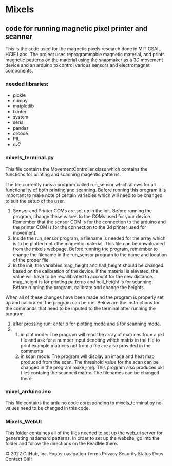 # Mixels
<h2>code for running magnetic pixel printer and scanner</h2>
<p> This is the code used for the magnetic pixels research done in MIT CSAIL HCIE Labs. The project uses reprogrammable magnetic material, and prints magnetic patterns on the material using the snapmaker as a 3D movement device and an arduino to control various sensors and electromagnet components.</p>

<h3>needed libraries:</h3>
<ul>
  <li>pickle</li>
  <li>numpy</li>
  <li>matplotlib</li>
  <li>tkinter</li>
  <li>system</li>
  <li>serial</li>
  <li>pandas</li>
  <li>qrcode</li>
  <li>PIL</li>
  <li>cv2</li>
</ul>

<h3>mixels_terminal.py</h3>

<p>This file contains the MovementController class which contains the functions for printing and scanning magentic patterns.</p>

The file currently runs a program called run_sensor which allows for all functionality of both printing and scanning. Before running this program it is important to make note of certain variables which will need to be changed to suit the setup of the user.
<ol>
<li>Sensor and Printer COMs are set up in the init. Before running the program, change these values to the COMs used for your device. Remember that the sensor COM is for the connection to the arduino and the printer COM is for the connection to the 3d printer used for movement.</li>

<li>Inside the run_sensor program, a filename is needed for the array which is to be plotted onto the magentic material. This file can be downloaded from the mixels webpage. Before running the program, remember to change the filename in the run_sensor program to the name and location of the proper file.</li>
  
<li> In the init, the variables mag_height and hall_height should be changed based on the calibration of the device. if the material is elevated, the value will have to be recallibrated to account for the new distance. mag_height is for printing patterns and hall_height is for scanning. Before running the program, calibrate and change the heights.</li>
</ol>

When all of these changes have been made nd the program is properly set up and calibrated, the program can be run. Below are the instructions for the commands that need to be inputed to the terminal after running the program.
<ol>
  <li> after pressing run: enter p for plotting mode and s for scanning mode.</li>
  <li>
    <ol>
      <li>in plot mode: The program will read the array of matrices from a pkl file and ask for a number input denoting which matrix in the file to print
      example matrices not from a file are also provided in the comments</li>
      <li>in scan mode: The program will display an image and heat map produced from the scan. The threshold value for the scan can be changed in the program make_img. This program also produces pkl files containg the scanned matrix. The filenames can be changed there </li>
    </ol>

  </li>
 </ol>


<h3>mixel_arduino.ino</h3>

This file contains the arduino code coresponding to mixels_terminal.py no values need to be changed in this code.

<h3>Mixels_WebUI</h3>

This folder containes all of the files needed to set up the web_ui server for generating hadamard patterns. In order to set up the website, go into the folder and follow the directions on the ReadMe there.

© 2022 GitHub, Inc.
Footer navigation
Terms
Privacy
Security
Status
Docs
Contact GitH
